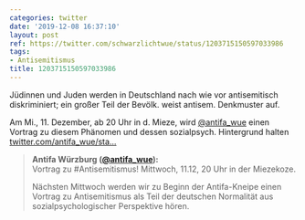 ```yaml
---
categories: twitter
date: '2019-12-08 16:37:10'
layout: post
ref: https://twitter.com/schwarzlichtwue/status/1203715150597033986
tags:
- Antisemitismus
title: 1203715150597033986
---
```

Jüdinnen und Juden werden in Deutschland nach wie vor antisemitisch diskriminiert; ein großer Teil der Bevölk. weist antisem. Denkmuster auf.



Am Mi., 11. Dezember, ab 20 Uhr in d. Mieze, wird [@antifa_wue](https://twitter.com/antifa_wue) einen Vortrag zu diesem Phänomen und dessen sozialpsych. Hintergrund halten [twitter.com/antifa_wue/sta…](https://twitter.com/antifa_wue/status/1203675424758358022) 
> <b>Antifa Würzburg ([@antifa_wue](https://twitter.com/antifa_wue)):</b>  
>Vortrag zu #Antisemitismus! Mittwoch, 11.12, 20 Uhr in der Miezekoze.  
>  
>  
>  
>Nächsten Mittwoch werden wir zu Beginn der Antifa-Kneipe einen Vortrag zu Antisemitismus als Teil der deutschen Normalität aus sozialpsychologischer Perspektive hören.    

